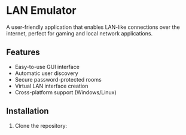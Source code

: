 # LAN Emulator

A user-friendly application that enables LAN-like connections over the internet, perfect for gaming and local network applications.

## Features

- Easy-to-use GUI interface
- Automatic user discovery
- Secure password-protected rooms
- Virtual LAN interface creation
- Cross-platform support (Windows/Linux)

## Installation

1. Clone the repository:
